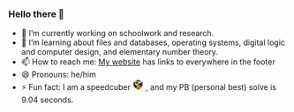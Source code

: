 ### Hello there 👋

<!--
**jesse-wei/jesse-wei** is a ✨ _special_ ✨ repository because its `README.md` (this file) appears on your GitHub profile.

Here are some ideas to get you started:
-->

- 🔭 I’m currently working on schoolwork and research.
- 🌱 I’m learning about files and databases, operating systems, digital logic and computer design, and elementary number theory.
- 📫 How to reach me: [My website](https://jessewei.dev) has links to everywhere in the footer
- 😄 Pronouns: he/him
- ⚡ Fun fact: I am a speedcuber <span><img width=20px src="cube.jpg"></span> , and my PB (personal best) solve is 9.04 seconds.
<!--
- 👯 I’m looking to collaborate on ...
- 🤔 I’m looking for help with ...
- 💬 Ask me about ...
-->
